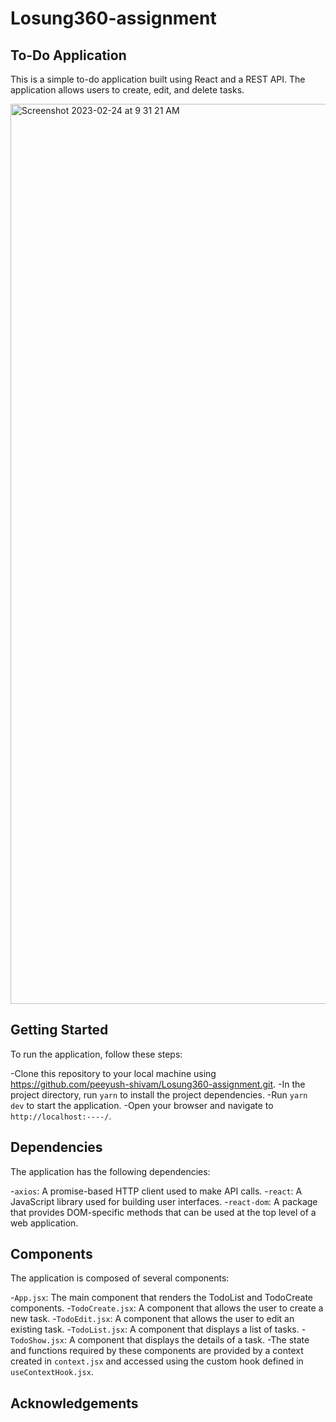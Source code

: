 # Losung360-assignment

## To-Do Application
This is a simple to-do application built using React and a REST API. The application allows users to create, edit, and delete tasks.

<img width="1440" alt="Screenshot 2023-02-24 at 9 31 21 AM" src="https://user-images.githubusercontent.com/114471571/221091009-6a8fc7cc-f66f-4ee3-a7b2-ba6bdcff8bd3.png">


## Getting Started

To run the application, follow these steps:

-Clone this repository to your local machine using https://github.com/peeyush-shivam/Losung360-assignment.git.
-In the project directory, run `yarn` to install the project dependencies.
-Run `yarn dev` to start the application.
-Open your browser and navigate to `http://localhost:----/`.


## Dependencies

The application has the following dependencies:

-`axios`: A promise-based HTTP client used to make API calls.
-`react`: A JavaScript library used for building user interfaces.
-`react-dom`: A package that provides DOM-specific methods that can be used at the top level of a web application.

## Components

The application is composed of several components:

-`App.jsx`: The main component that renders the TodoList and TodoCreate components.
-`TodoCreate.jsx`: A component that allows the user to create a new task.
-`TodoEdit.jsx`: A component that allows the user to edit an existing task.
-`TodoList.jsx`: A component that displays a list of tasks.
-`TodoShow.jsx`: A component that displays the details of a task.
-The state and functions required by these components are provided by a context created in `context.jsx` and accessed using the custom hook defined in `useContextHook.jsx`.


## Acknowledgements
